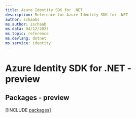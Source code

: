 ```yaml
---
title: Azure Identity SDK for .NET
description: Reference for Azure Identity SDK for .NET
author: schaabs
ms.author: sschaab
ms.data: 04/12/2023
ms.topic: reference
ms.devlang: dotnet
ms.service: identity
---
```

# Azure Identity SDK for .NET - preview
## Packages - preview
[!INCLUDE [packages](identity-index.md)]